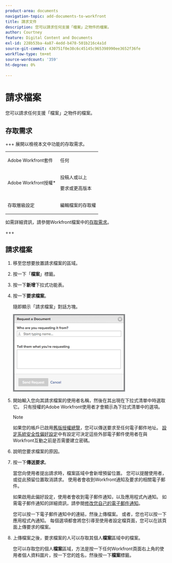 ```yaml
---
product-area: documents
navigation-topic: add-documents-to-workfront
title: 請求文件
description: 您可以請求任何支援「檔案」之物件的檔案。
author: Courtney
feature: Digital Content and Documents
exl-id: 228b53ba-4a87-4edd-b478-501b216c4a1d
source-git-commit: 430751f0e38c6c45145c965398990ee3652f36fe
workflow-type: tm+mt
source-wordcount: '359'
ht-degree: 0%

---
```


# 請求檔案

您可以請求任何支援「檔案」之物件的檔案。

## 存取需求

+++ 展開以檢視本文中功能的存取需求。

<table style="table-layout:auto"> 
 <col> 
 <col> 
 <tbody> 
  <tr> 
   <td role="rowheader">Adobe Workfront套件</td> 
   <td> <p> 任何</p> </td> 
  </tr> 
  <tr> 
   <td role="rowheader">Adobe Workfront授權*</td> 
   <td> 
   <p>投稿人或以上</p>
   <p>要求或更高版本</p> </td> 
  </tr> 
  <tr> 
   <td role="rowheader">存取層級設定</td> 
   <td> <p>編輯檔案的存取權</p> </td> 
  </tr> 
 </tbody> 
</table>

如需詳細資訊，請參閱Workfront檔案中的[存取需求](/help/quicksilver/administration-and-setup/add-users/access-levels-and-object-permissions/access-level-requirements-in-documentation.md)。

+++

## 請求檔案

1. 移至您想要放置請求檔案的區域。
1. 按一下「**檔案**」標籤。 
1. 按一下&#x200B;**新增**&#x200B;下拉式功能表。

1. 按一下&#x200B;**要求檔案**。

   隨即顯示「請求檔案」對話方塊。

   ![document_request.png](assets/document-request-350x242.png)

1. 開始輸入您向其請求檔案的使用者名稱，然後在其出現在下拉式清單中時選取它。 只有授權的Adobe Workfront使用者才會顯示為下拉式清單中的選項。

   >[!NOTE]
   >
   >如果您的帳戶已啟用[舊版授權總覽](../../administration-and-setup/add-users/access-levels-and-object-permissions/wf-licenses.md)，您可以傳送要求至任何電子郵件地址。 [設定系統安全性偏好設定](../../administration-and-setup/manage-workfront/security/configure-security-preferences.md)中有設定可決定這些外部電子郵件使用者在與Workfront互動之前是否需要建立密碼。 

1. 說明您要求檔案的原因。
1. 按一下&#x200B;**傳送要求**。

   當您向使用者提出請求時，檔案區域中會新增預留位置。 您可以提醒使用者，或從此預留位置取消請求。 使用者會收到Workfront通知及要求的相關電子郵件。

   如果啟用此偏好設定，使用者會收到電子郵件通知，以及應用程式內通知。 如需電子郵件通知的詳細資訊，請參閱[修改您自己的電子郵件通知](../../workfront-basics/using-notifications/activate-or-deactivate-your-own-event-notifications.md)。

   您可以按一下電子郵件通知中的連結，然後上傳檔案。 或者，您也可以按一下應用程式內通知。 每個選項都會將您引導至使用者設定檔頁面，您可以在該頁面上傳要求的檔案。

1. 上傳檔案之後，要求檔案的人可以存取其個人&#x200B;**檔案**&#x200B;區域中的檔案。

   您可以存取您的個人&#x200B;**檔案**&#x200B;區域，方法是按一下任何Workfront頁面右上角的使用者個人資料圖片，按一下您的姓名，然後按一下&#x200B;**檔案**&#x200B;標籤。
